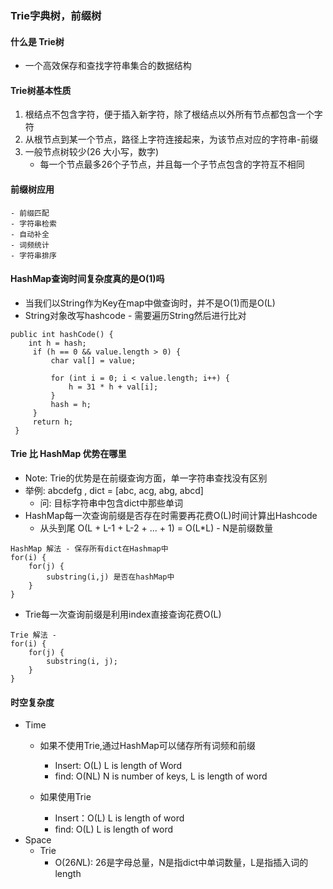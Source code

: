 ### Trie字典树，前缀树

#### 什么是 Trie树
- 一个高效保存和查找字符串集合的数据结构
#### Trie树基本性质
1. 根结点不包含字符，便于插入新字符，除了根结点以外所有节点都包含一个字符
2. 从根节点到某一个节点，路径上字符连接起来，为该节点对应的字符串-前缀
3. 一般节点树较少(26 大小写，数字)
    - 每一个节点最多26个子节点，并且每一个子节点包含的字符互不相同
    
#### 前缀树应用
    - 前缀匹配
    - 字符串检索
    - 自动补全
    - 词频统计
    - 字符串排序
#### HashMap查询时间复杂度真的是O(1)吗
- 当我们以String作为Key在map中做查询时，并不是O(1)而是O(L)
- String对象改写hashcode - 需要遍历String然后进行比对
```
public int hashCode() {
    int h = hash;
     if (h == 0 && value.length > 0) {
         char val[] = value;
 
         for (int i = 0; i < value.length; i++) {
             h = 31 * h + val[i];
         }
         hash = h;
     }
     return h;
 }
```
#### Trie 比 HashMap 优势在哪里
- Note: Trie的优势是在前缀查询方面，单一字符串查找没有区别
- 举例: abcdefg , dict = [abc, acg, abg, abcd]
    - 问: 目标字符串中包含dict中那些单词
- HashMap每一次查询前缀是否存在时需要再花费O(L)时间计算出Hashcode
    - 从头到尾 O(L + L-1 + L-2 + ... + 1) = O(L*L) - N是前缀数量
```
HashMap 解法 - 保存所有dict在Hashmap中
for(i) {
    for(j) {
        substring(i,j) 是否在hashMap中 
    }
}
```
- Trie每一次查询前缀是利用index直接查询花费O(L)
```
Trie 解法 - 
for(i) {
    for(j) {
        substring(i, j);
    }
}
```
#### 时空复杂度
- Time
    - 如果不使用Trie,通过HashMap可以储存所有词频和前缀
        - Insert: O(L) L is length of Word
        - find: O(NL) N is number of keys, L is length of word

    - 如果使用Trie
        - Insert：O(L) L is length of word
        - find: O(L) L is length of word
- Space
    - Trie
        - O(26*N*L): 26是字母总量，N是指dict中单词数量，L是指插入词的length